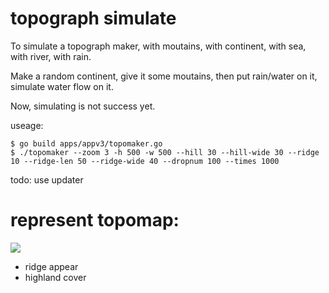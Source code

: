 # topograph simulate

To simulate a topograph maker, with moutains, with continent, with sea, with river, with rain.

Make a random continent, give it some moutains, then put rain/water on it, simulate water flow on it.

Now, simulating is not success yet.

useage:
```
$ go build apps/appv3/topomaker.go
$ ./topomaker --zoom 3 -h 500 -w 500 --hill 30 --hill-wide 30 --ridge 10 --ridge-len 50 --ridge-wide 40 --dropnum 100 --times 1000
```

todo: use updater

# represent topomap:
<img src="https://github.com/uxff/gravity_sim_go/raw/master/image/topomap-20180902070444.png">

- ridge appear
- highland cover

